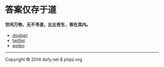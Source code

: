 # 答案仅存于道

#### 世间万物，无不寻道，比比苍生，皆在其内。


* [douban](http://www.douban.com/people/Dofy/)
* [twitter](https://twitter.com/dofy)
* [weibo](http://weibo.com/dofy)


***
Copyright &copy; 2014 dofy.net & phpz.org

